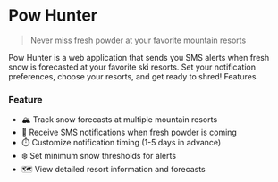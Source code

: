 # Pow Hunter
> Never miss fresh powder at your favorite mountain resorts

Pow Hunter is a web application that sends you SMS alerts when fresh snow is forecasted at your favorite ski resorts. Set your notification preferences, choose your resorts, and get ready to shred!
Features

### Feature
- 🏔️ Track snow forecasts at multiple mountain resorts
- 📱 Receive SMS notifications when fresh powder is coming
- ⏱️ Customize notification timing (1-5 days in advance)
- ❄️ Set minimum snow thresholds for alerts
- 🗺️ View detailed resort information and forecasts



